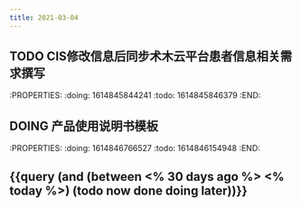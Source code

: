 ```yaml
---
title: 2021-03-04
---
```


## TODO CIS修改信息后同步术木云平台患者信息相关需求撰写
:PROPERTIES:
:doing: 1614845844241
:todo: 1614845846379
:END:
## DOING 产品使用说明书模板
:PROPERTIES:
:doing: 1614846766527
:todo: 1614846154948
:END:
## {{query (and (between <% 30 days ago %> <% today %>) (todo now done doing later))}}
##
